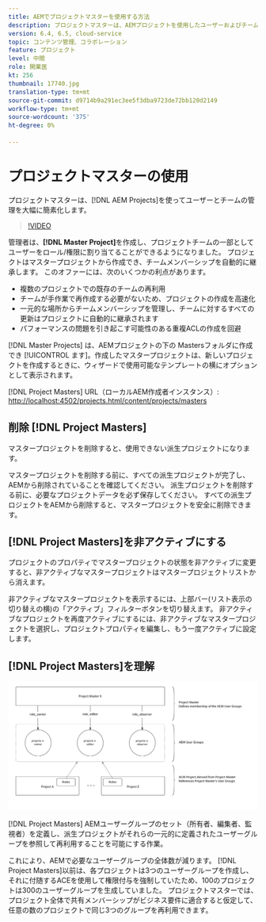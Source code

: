 ```yaml
---
title: AEMでプロジェクトマスターを使用する方法
description: プロジェクトマスターは、AEMプロジェクトを使用したユーザーおよびチーム管理を大幅にシンプル化します。
version: 6.4, 6.5, cloud-service
topic: コンテンツ管理、コラボレーション
feature: プロジェクト
level: 中間
role: 開業医
kt: 256
thumbnail: 17740.jpg
translation-type: tm+mt
source-git-commit: d9714b9a291ec3ee5f3dba9723de72bb120d2149
workflow-type: tm+mt
source-wordcount: '375'
ht-degree: 0%

---
```



# プロジェクトマスターの使用

プロジェクトマスターは、[!DNL AEM Projects]を使ってユーザーとチームの管理を大幅に簡素化します。

>[!VIDEO](https://video.tv.adobe.com/v/17740/?quality=12&learn=on)

管理者は、**[!DNL Master Project]**&#x200B;を作成し、プロジェクトチームの一部としてユーザーをロール/権限に割り当てることができるようになりました。 プロジェクトはマスタープロジェクトから作成でき、チームメンバーシップを自動的に継承します。 このオファーには、次のいくつかの利点があります。

* 複数のプロジェクトでの既存のチームの再利用
* チームが手作業で再作成する必要がないため、プロジェクトの作成を高速化
* 一元的な場所からチームメンバーシップを管理し、チームに対するすべての更新はプロジェクトに自動的に継承されます
* パフォーマンスの問題を引き起こす可能性のある重複ACLの作成を回避

[!DNL Master Projects] は、AEMプロジェクトの下の  Mastersフォルダに作成でき [!UICONTROL ます]。作成したマスタープロジェクトは、新しいプロジェクトを作成するときに、ウィザードで使用可能なテンプレートの横にオプションとして表示されます。

[!DNL Project Masters] URL（ローカルAEM作成者インスタンス）: [http://localhost:4502/projects.html/content/projects/masters](http://localhost:4502/projects.html/content/projects/masters)

## 削除 [!DNL Project Masters]

マスタープロジェクトを削除すると、使用できない派生プロジェクトになります。

マスタープロジェクトを削除する前に、すべての派生プロジェクトが完了し、AEMから削除されていることを確認してください。 派生プロジェクトを削除する前に、必要なプロジェクトデータを必ず保存してください。 すべての派生プロジェクトをAEMから削除すると、マスタープロジェクトを安全に削除できます。

## [!DNL Project Masters]を非アクティブにする

プロジェクトのプロパティでマスタープロジェクトの状態を非アクティブに変更すると、非アクティブなマスタープロジェクトはマスタープロジェクトリストから消えます。

非アクティブなマスタープロジェクトを表示するには、上部バー(リスト表示の切り替えの横)の「アクティブ」フィルターボタンを切り替えます。 非アクティブなプロジェクトを再度アクティブにするには、非アクティブなマスタープロジェクトを選択し、プロジェクトプロパティを編集し、もう一度アクティブに設定します。

## [!DNL Project Masters]を理解

![プロジェクトマスターの技術表示](assets/use-project-masters/project-masters-architecture.png)

[!DNL Project Masters] AEMユーザーグループのセット（所有者、編集者、監視者）を定義し、派生プロジェクトがそれらの一元的に定義されたユーザーグループを参照して再利用することを可能にする作業。

これにより、AEMで必要なユーザーグループの全体数が減ります。 [!DNL Project Masters]以前は、各プロジェクトは3つのユーザーグループを作成し、それに付随するACEを使用して権限付与を強制していたため、100のプロジェクトは300のユーザーグループを生成していました。 プロジェクトマスターでは、プロジェクト全体で共有メンバーシップがビジネス要件に適合すると仮定して、任意の数のプロジェクトで同じ3つのグループを再利用できます。
